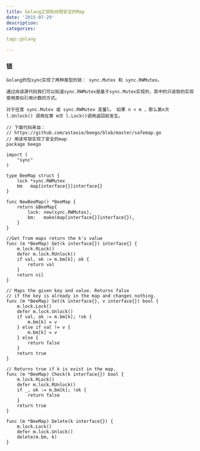 ```yaml
---
title: Golang之锁和线程安全的Map
date: '2015-07-29'
description:
categories:

tags:golang

---
```


>

### 锁

>

	Golang的包sync实现了两种类型的锁： sync.Mutex 和 sync.RWMutex。

	通过阅读源代码我们可以知道sync.RWMutex是基于sync.Mutex实现的，其中的只读锁的实现使用类似引用计数的方式。
 
	对于任意 sync.Mutex 或 sync.RWMutex 变量l。 如果 n < m ，那么第n次 l.Unlock() 调用在第 m次 l.Lock()调用返回前发生。

>

	// 下面代码来自：
	// https://github.com/astaxie/beego/blob/master/safemap.go
	// 用读写锁实现了安全的map
	package beego
	 
	import (
		"sync"
	)
	 
	type BeeMap struct {
		lock *sync.RWMutex
		bm   map[interface{}]interface{}
	}
	 
	func NewBeeMap() *BeeMap {
		return &BeeMap{
			lock: new(sync.RWMutex),
			bm:   make(map[interface{}]interface{}),
		}
	}
	 
	//Get from maps return the k's value
	func (m *BeeMap) Get(k interface{}) interface{} {
		m.lock.RLock()
		defer m.lock.RUnlock()
		if val, ok := m.bm[k]; ok {
			return val
		}
		return nil
	}
	 
	// Maps the given key and value. Returns false
	// if the key is already in the map and changes nothing.
	func (m *BeeMap) Set(k interface{}, v interface{}) bool {
		m.lock.Lock()
		defer m.lock.Unlock()
		if val, ok := m.bm[k]; !ok {
			m.bm[k] = v
		} else if val != v {
			m.bm[k] = v
		} else {
			return false
		}
		return true
	}
	 
	// Returns true if k is exist in the map.
	func (m *BeeMap) Check(k interface{}) bool {
		m.lock.RLock()
		defer m.lock.RUnlock()
		if _, ok := m.bm[k]; !ok {
			return false
		}
		return true
	}
	 
	func (m *BeeMap) Delete(k interface{}) {
		m.lock.Lock()
		defer m.lock.Unlock()
		delete(m.bm, k)
	}

